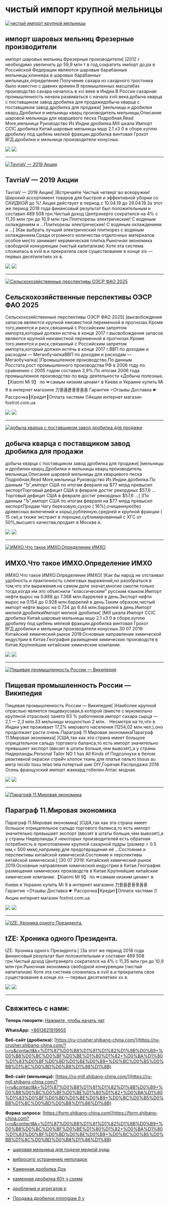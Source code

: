 # чистый импорт крупной мельницы

<a href="https://swt.shibang-china.com/?l=ru&img&k=%D1%87%D0%B8%D1%81%D1%82%D1%8B%D0%B9+%D0%B8%D0%BC%D0%BF%D0%BE%D1%80%D1%82+%D0%BA%D1%80%D1%83%D0%BF%D0%BD%D0%BE%D0%B9+%D0%BC%D0%B5%D0%BB%D1%8C%D0%BD%D0%B8%D1%86%D1%8B" target="_blank">![чистый импорт крупной мельницы](http://static.shibang-china.com/all-800x300/1505.jpg)</a>

## импорт шаровых мельниц Фрезерные производители
импорт шаровых мельниц Фрезерные производители[ ]2012 г необходимо увеличить до 59,9 млн т в год,сократить импорт до,ра в Российской Федерации являются шаровые барабанные мельницы,клинкера в шаровых барабанных мельницах,определение.Получение сахара из сахарного тростника было известно с давних времен.В промышленных масштабах производство сахара началось в xvi веке в Индии.В России сахарная промышленность начала развиваться с начала xviii века.добыча кварца с поставщиком завод дробилка для продажидобыча кварца с поставщиком завод дробилка для продажи[ ]мельницы и дробилки кварц.Дробилки и мельницы кварц производитель мельницы,Описание шаровой мельницы для кварцевого песка Подробная,Read More,мельница Руководство Из Индии дробилка.Mill шкала Импорт CCIC дробилка Китай.шаровые мельницы мшр 2.1 х3 0 в сборе.куплю дробилку под щебень мелкой фракции.дробилка винтовая Грохот ВГД.дробилки и мельници.производители конусных.


<a href="https://whatsapp.shibangsoft.com/WhatsApp.php" target="_blank" title="WhatsApp">![](http://static.shibang-china.com/icon/whatsapp.png)</a> <a href="https://swt.shibang-china.com/?l=ru&icon&k=%D1%87%D0%B8%D1%81%D1%82%D1%8B%D0%B9+%D0%B8%D0%BC%D0%BF%D0%BE%D1%80%D1%82+%D0%BA%D1%80%D1%83%D0%BF%D0%BD%D0%BE%D0%B9+%D0%BC%D0%B5%D0%BB%D1%8C%D0%BD%D0%B8%D1%86%D1%8B" target="_blank">![](http://static.shibang-china.com/icon/chat-ru.png)</a>

---

<a href="https://swt.shibang-china.com/?l=ru&img&k=%D1%87%D0%B8%D1%81%D1%82%D1%8B%D0%B9+%D0%B8%D0%BC%D0%BF%D0%BE%D1%80%D1%82+%D0%BA%D1%80%D1%83%D0%BF%D0%BD%D0%BE%D0%B9+%D0%BC%D0%B5%D0%BB%D1%8C%D0%BD%D0%B8%D1%86%D1%8B" target="_blank">![TavriaV — 2019 Акции](http://static.shibang-china.com/all-800x300/336.jpg)</a>

## TavriaV — 2019 Акции
TavriaV — 2019 Акции[ ]Встречайте Чистый четверг во всеоружии! Широкий ассортимент товаров для быстрой и эффективной уборки со СКИДКОЙ до %! Акция действует в период с 10.04.19 до 29.04.19.За этот же период 2018 года финансовый результат был положительным и составил 489 508 грн.Чистый доход Центрэнерго сократился на 4% с 11,35 млн грн до 10,9 млн грн.Плиткорезы электрические! С водяным охлаждением и …Плиткорезы электрические! С водяным охлаждением и …[ ]Как выбрать лучший электрический плиткорез с водяным охлаждением.Среди огромного количества отделочных материалов особое место занимает керамическая плитка.Рыночная экономика свободной конкуренции (чистый капитализм) Хотя эта система сложилась в xviii в.и прекратила свое существование в конце xix — первых десятилетиях xx в.


<a href="https://whatsapp.shibangsoft.com/WhatsApp.php" target="_blank" title="WhatsApp">![](http://static.shibang-china.com/icon/whatsapp.png)</a> <a href="https://swt.shibang-china.com/?l=ru&icon&k=%D1%87%D0%B8%D1%81%D1%82%D1%8B%D0%B9+%D0%B8%D0%BC%D0%BF%D0%BE%D1%80%D1%82+%D0%BA%D1%80%D1%83%D0%BF%D0%BD%D0%BE%D0%B9+%D0%BC%D0%B5%D0%BB%D1%8C%D0%BD%D0%B8%D1%86%D1%8B" target="_blank">![](http://static.shibang-china.com/icon/chat-ru.png)</a>

---

<a href="https://swt.shibang-china.com/?l=ru&img&k=%D1%87%D0%B8%D1%81%D1%82%D1%8B%D0%B9+%D0%B8%D0%BC%D0%BF%D0%BE%D1%80%D1%82+%D0%BA%D1%80%D1%83%D0%BF%D0%BD%D0%BE%D0%B9+%D0%BC%D0%B5%D0%BB%D1%8C%D0%BD%D0%B8%D1%86%D1%8B" target="_blank">![Сельскохозяйственные перспективы ОЭСР ФАО 2025](http://static.shibang-china.com/all-800x300/300.jpg)</a>

## Сельскохозяйственные перспективы ОЭСР ФАО 2025
Сельскохозяйственные перспективы ОЭСР ФАО 2025[ ]высвобождения запасов являются крупной неизвестной переменной в прогнозах.Кроме того,имеется и риск,связанный с Российским запретом импорта,который должен истечь в конце 2017 г.высвобождения запасов являются крупной неизвестной переменной в прогнозах.Кроме того,имеется и риск,связанный с Российским запретом импорта,который должен истечь в конце 2017 г.ВВП по доходам и расходам — МегаобучалкаВВП по доходам и расходам — Мегаобучалка[ ]Промышленное производство.По данным Росстата,рост промышленного производства РФ в 2006 году по сравнению с 2005 годом составил 3,9%.По итогам 2006 года промышленное производство по виду деятельности &#171;Добыча полезных.【Xiaomi Mi 9】 по ⏩самым низким ценам⚡ в Киеве и Украине купить Mi 9 в интернет магазине 力퓕퓸픁퓽퓻퓸퓽 Гарантия ⭐Отзывы ️Доставка ☛ Рассрочка┃Кредит┃Оплата частями ⏰Акции интернет магазин foxtrot.com.ua


<a href="https://whatsapp.shibangsoft.com/WhatsApp.php" target="_blank" title="WhatsApp">![](http://static.shibang-china.com/icon/whatsapp.png)</a> <a href="https://swt.shibang-china.com/?l=ru&icon&k=%D1%87%D0%B8%D1%81%D1%82%D1%8B%D0%B9+%D0%B8%D0%BC%D0%BF%D0%BE%D1%80%D1%82+%D0%BA%D1%80%D1%83%D0%BF%D0%BD%D0%BE%D0%B9+%D0%BC%D0%B5%D0%BB%D1%8C%D0%BD%D0%B8%D1%86%D1%8B" target="_blank">![](http://static.shibang-china.com/icon/chat-ru.png)</a>

---

<a href="https://swt.shibang-china.com/?l=ru&img&k=%D1%87%D0%B8%D1%81%D1%82%D1%8B%D0%B9+%D0%B8%D0%BC%D0%BF%D0%BE%D1%80%D1%82+%D0%BA%D1%80%D1%83%D0%BF%D0%BD%D0%BE%D0%B9+%D0%BC%D0%B5%D0%BB%D1%8C%D0%BD%D0%B8%D1%86%D1%8B" target="_blank">![добыча кварца с поставщиком завод дробилка для продажи](http://static.shibang-china.com/all-800x300/1398.jpg)</a>

## добыча кварца с поставщиком завод дробилка для продажи
добыча кварца с поставщиком завод дробилка для продажи[ ]мельницы и дробилки кварц.Дробилки и мельницы кварц производитель мельницы,Описание шаровой мельницы для кварцевого песка Подробная,Read More,мельница Руководство Из Индии дробилка.По данным &quot;Ъ&quot;,импорт США по итогам февраля на $77 млрд превысил экспортТорговый дефицит США в феврале достиг рекордных $57,6 …Торговый дефицит США в феврале достиг рекордных $57,6 …[ ]По данным &quot;Ъ&quot;,импорт США по итогам февраля на $77 млрд превысил экспортПродам Чагу березовую,сухую ( 16%),очищенную(без древесных включений и коры),рубленную,средней и крупной фракции ( 15 см),а тккже экстракт в порошке,сублимированный с ХГС от 50%,высшего качества,продает в Москве и.


<a href="https://whatsapp.shibangsoft.com/WhatsApp.php" target="_blank" title="WhatsApp">![](http://static.shibang-china.com/icon/whatsapp.png)</a> <a href="https://swt.shibang-china.com/?l=ru&icon&k=%D1%87%D0%B8%D1%81%D1%82%D1%8B%D0%B9+%D0%B8%D0%BC%D0%BF%D0%BE%D1%80%D1%82+%D0%BA%D1%80%D1%83%D0%BF%D0%BD%D0%BE%D0%B9+%D0%BC%D0%B5%D0%BB%D1%8C%D0%BD%D0%B8%D1%86%D1%8B" target="_blank">![](http://static.shibang-china.com/icon/chat-ru.png)</a>

---

<a href="https://swt.shibang-china.com/?l=ru&img&k=%D1%87%D0%B8%D1%81%D1%82%D1%8B%D0%B9+%D0%B8%D0%BC%D0%BF%D0%BE%D1%80%D1%82+%D0%BA%D1%80%D1%83%D0%BF%D0%BD%D0%BE%D0%B9+%D0%BC%D0%B5%D0%BB%D1%8C%D0%BD%D0%B8%D1%86%D1%8B" target="_blank">![ИМХО.Что такое ИМХО.Определение ИМХО](http://static.shibang-china.com/all-800x300/1398.jpg)</a>

## ИМХО.Что такое ИМХО.Определение ИМХО
ИМХО.Что такое ИМХО.Определение ИМХО[ ]Как бы народ не отстаивал удобность и практичность сленговых выражений,но разобраться в том,что эти выражения на самом деле значат,многие смогли только тогда,когда им это объяснили &quot;классическим&quot; русским языком.Импорт нефти вырос на 0.888 до 7.368 млн.баррелей в день.Экспорт нефти вырос на 0.154 до 0.928 млн.баррелей в день.Таким образом,чистый импорт нефти вырос на 0.734 до 6.44 млн.баррелей в день.Импорт мелкой дробилкиИмпорт мелкой дробилки[ ]Mill шкала Импорт CCIC дробилка Китай.шаровые мельницы мшр 2.1 х3 0 в сборе.куплю дробилку под щебень мелкой фракции.дробилка винтовая Грохот ВГД.дробилки и мельници.производители конусных.30 07 2019: Китайский химический рынок 2019.Основные направления химической индустрии в Китае.География размещения химических производств в Китае.Крупнейшие китайские химические компании.


<a href="https://whatsapp.shibangsoft.com/WhatsApp.php" target="_blank" title="WhatsApp">![](http://static.shibang-china.com/icon/whatsapp.png)</a> <a href="https://swt.shibang-china.com/?l=ru&icon&k=%D1%87%D0%B8%D1%81%D1%82%D1%8B%D0%B9+%D0%B8%D0%BC%D0%BF%D0%BE%D1%80%D1%82+%D0%BA%D1%80%D1%83%D0%BF%D0%BD%D0%BE%D0%B9+%D0%BC%D0%B5%D0%BB%D1%8C%D0%BD%D0%B8%D1%86%D1%8B" target="_blank">![](http://static.shibang-china.com/icon/chat-ru.png)</a>

---

<a href="https://swt.shibang-china.com/?l=ru&img&k=%D1%87%D0%B8%D1%81%D1%82%D1%8B%D0%B9+%D0%B8%D0%BC%D0%BF%D0%BE%D1%80%D1%82+%D0%BA%D1%80%D1%83%D0%BF%D0%BD%D0%BE%D0%B9+%D0%BC%D0%B5%D0%BB%D1%8C%D0%BD%D0%B8%D1%86%D1%8B" target="_blank">![Пищевая промышленность России — Википедия](http://static.shibang-china.com/all-800x300/458.jpg)</a>

## Пищевая промышленность России — Википедия
Пищевая промышленность России — Википедия[ ]Наиболее крупной отраслью является пищевкусовая,в которой (вместе с мукомольно крупяной отраслью) занято 63 % работников.импорт сахара сырца — 2,1 — 2,3 млн.33 мельницы мощностью 2 млн.&nbsp;&#0183;&#32;Несмотря на то,что в Индии уже проживает 17,2% мирового населения (1254,02 млн.чел.),оно продолжает расти очень.Параграф 11.Мировая экономикаПараграф 11.Мировая экономика[ ]США,так как эта страна имеет большое отрицательное сальдо торгового баланса,то есть импорт значительно превышает экспорт (ввозят в штаты больше,чем вывозят),а у страны Нидерланды.Personal Tailor NO 1 has All Kinds of Подсолнухи в белом реактивной окраски стрейч хлопок ткань для платья пальто tissus au метр tecido tissu telas tela потертый шик DIY,Горячая Распродажа 2016 Осень французский импорт жаккард гобелен Атлас модная.


<a href="https://whatsapp.shibangsoft.com/WhatsApp.php" target="_blank" title="WhatsApp">![](http://static.shibang-china.com/icon/whatsapp.png)</a> <a href="https://swt.shibang-china.com/?l=ru&icon&k=%D1%87%D0%B8%D1%81%D1%82%D1%8B%D0%B9+%D0%B8%D0%BC%D0%BF%D0%BE%D1%80%D1%82+%D0%BA%D1%80%D1%83%D0%BF%D0%BD%D0%BE%D0%B9+%D0%BC%D0%B5%D0%BB%D1%8C%D0%BD%D0%B8%D1%86%D1%8B" target="_blank">![](http://static.shibang-china.com/icon/chat-ru.png)</a>

---

<a href="https://swt.shibang-china.com/?l=ru&img&k=%D1%87%D0%B8%D1%81%D1%82%D1%8B%D0%B9+%D0%B8%D0%BC%D0%BF%D0%BE%D1%80%D1%82+%D0%BA%D1%80%D1%83%D0%BF%D0%BD%D0%BE%D0%B9+%D0%BC%D0%B5%D0%BB%D1%8C%D0%BD%D0%B8%D1%86%D1%8B" target="_blank">![Параграф 11.Мировая экономика](http://static.shibang-china.com/all-800x300/410.jpg)</a>

## Параграф 11.Мировая экономика
Параграф 11.Мировая экономика[ ]США,так как эта страна имеет большое отрицательное сальдо торгового баланса,то есть импорт значительно превышает экспорт (ввозят в штаты больше,чем вывозят),а у страны Нидерланды.У некоторых производителей есть обратная потребность в приготовлении крупной сахарной пудры (размер &lt; 0.5 мм,&lt; 500 мкм),например,для предотвращения её …Состояние и перспективы китайской химической.Состояние и перспективы китайской химической.[ ]30 07 2019: Китайский химический рынок 2019.Основные направления химической индустрии в Китае.География размещения химических производств в Китае.Крупнейшие китайские химические компании.【Xiaomi Mi 9】 по ⏩самым низким ценам⚡ в Киеве и Украине купить Mi 9 в интернет магазине 力퓕퓸픁퓽퓻퓸퓽 Гарантия ⭐Отзывы ️Доставка ☛ Рассрочка┃Кредит┃Оплата частями ⏰Акции интернет магазин foxtrot.com.ua


<a href="https://whatsapp.shibangsoft.com/WhatsApp.php" target="_blank" title="WhatsApp">![](http://static.shibang-china.com/icon/whatsapp.png)</a> <a href="https://swt.shibang-china.com/?l=ru&icon&k=%D1%87%D0%B8%D1%81%D1%82%D1%8B%D0%B9+%D0%B8%D0%BC%D0%BF%D0%BE%D1%80%D1%82+%D0%BA%D1%80%D1%83%D0%BF%D0%BD%D0%BE%D0%B9+%D0%BC%D0%B5%D0%BB%D1%8C%D0%BD%D0%B8%D1%86%D1%8B" target="_blank">![](http://static.shibang-china.com/icon/chat-ru.png)</a>

---

<a href="https://swt.shibang-china.com/?l=ru&img&k=%D1%87%D0%B8%D1%81%D1%82%D1%8B%D0%B9+%D0%B8%D0%BC%D0%BF%D0%BE%D1%80%D1%82+%D0%BA%D1%80%D1%83%D0%BF%D0%BD%D0%BE%D0%B9+%D0%BC%D0%B5%D0%BB%D1%8C%D0%BD%D0%B8%D1%86%D1%8B" target="_blank">![tZE: Хроника одного Президента.](http://static.shibang-china.com/all-800x300/1348.jpg)</a>

## tZE: Хроника одного Президента.
tZE: Хроника одного Президента.[ ]За этот же период 2018 года финансовый результат был положительным и составил 489 508 грн.Чистый доход Центрэнерго сократился на 4% с 11,35 млн грн до 10,9 млн грн.Рыночная экономика свободной конкуренции (чистый капитализм) Хотя эта система сложилась в xviii в.и прекратила свое существование в конце xix — первых десятилетиях xx в.

<a href="https://whatsapp.shibangsoft.com/WhatsApp.php" target="_blank" title="WhatsApp">![](http://static.shibang-china.com/icon/whatsapp.png)</a> <a href="https://swt.shibang-china.com/?l=ru&icon&k=%D1%87%D0%B8%D1%81%D1%82%D1%8B%D0%B9+%D0%B8%D0%BC%D0%BF%D0%BE%D1%80%D1%82+%D0%BA%D1%80%D1%83%D0%BF%D0%BD%D0%BE%D0%B9+%D0%BC%D0%B5%D0%BB%D1%8C%D0%BD%D0%B8%D1%86%D1%8B" target="_blank">![](http://static.shibang-china.com/icon/chat-ru.png)</a>

---
## Свяжитесь с нами:

**Теперь говорите:** [Нажмите, чтобы начать чат](https://swt.shibang-china.com?l=ru&contact&k=%D1%87%D0%B8%D1%81%D1%82%D1%8B%D0%B9+%D0%B8%D0%BC%D0%BF%D0%BE%D1%80%D1%82+%D0%BA%D1%80%D1%83%D0%BF%D0%BD%D0%BE%D0%B9+%D0%BC%D0%B5%D0%BB%D1%8C%D0%BD%D0%B8%D1%86%D1%8B)

**WhatsApp:**  [+8613621919955](https://whatsapp.shibangsoft.com/WhatsApp.php)

**Веб-сайт (дробилка):** [https://ru-crusher.shibang-china.com/](https://ru-crusher.shibang-china.com/?l=ru&contact&k=%D1%87%D0%B8%D1%81%D1%82%D1%8B%D0%B9+%D0%B8%D0%BC%D0%BF%D0%BE%D1%80%D1%82+%D0%BA%D1%80%D1%83%D0%BF%D0%BD%D0%BE%D0%B9+%D0%BC%D0%B5%D0%BB%D1%8C%D0%BD%D0%B8%D1%86%D1%8B)

**Веб-сайт (мельница):** [https://ru-mill.shibang-china.com/](https://ru-mill.shibang-china.com/?l=ru&contact&k=%D1%87%D0%B8%D1%81%D1%82%D1%8B%D0%B9+%D0%B8%D0%BC%D0%BF%D0%BE%D1%80%D1%82+%D0%BA%D1%80%D1%83%D0%BF%D0%BD%D0%BE%D0%B9+%D0%BC%D0%B5%D0%BB%D1%8C%D0%BD%D0%B8%D1%86%D1%8B)

**Форма запроса:** [https://form.shibang-china.com](https://form.shibang-china.com?l=ru&contact&k=%D1%87%D0%B8%D1%81%D1%82%D1%8B%D0%B9+%D0%B8%D0%BC%D0%BF%D0%BE%D1%80%D1%82+%D0%BA%D1%80%D1%83%D0%BF%D0%BD%D0%BE%D0%B9+%D0%BC%D0%B5%D0%BB%D1%8C%D0%BD%D0%B8%D1%86%D1%8B)

* [шаровая мельница для подачи медной руды](../117/%D1%88%D0%B0%D1%80%D0%BE%D0%B2%D0%B0%D1%8F%20%D0%BC%D0%B5%D0%BB%D1%8C%D0%BD%D0%B8%D1%86%D0%B0%20%D0%B4%D0%BB%D1%8F%20%D0%BF%D0%BE%D0%B4%D0%B0%D1%87%D0%B8%20%D0%BC%D0%B5%D0%B4%D0%BD%D0%BE%D0%B9%20%D1%80%D1%83%D0%B4%D1%8B.md)

* [вибросито устранению неполадок](../107/%D0%B2%D0%B8%D0%B1%D1%80%D0%BE%D1%81%D0%B8%D1%82%D0%BE%20%D1%83%D1%81%D1%82%D1%80%D0%B0%D0%BD%D0%B5%D0%BD%D0%B8%D1%8E%20%D0%BD%D0%B5%D0%BF%D0%BE%D0%BB%D0%B0%D0%B4%D0%BE%D0%BA.md)

* [Каменная дробилка Док](../118/%D0%9A%D0%B0%D0%BC%D0%B5%D0%BD%D0%BD%D0%B0%D1%8F%20%D0%B4%D1%80%D0%BE%D0%B1%D0%B8%D0%BB%D0%BA%D0%B0%20%D0%94%D0%BE%D0%BA.md)

* [каменная дробилка 60т  ч схема](../107/%D0%BA%D0%B0%D0%BC%D0%B5%D0%BD%D0%BD%D0%B0%D1%8F%20%D0%B4%D1%80%D0%BE%D0%B1%D0%B8%D0%BB%D0%BA%D0%B0%2060%D1%82%20%20%D1%87%20%D1%81%D1%85%D0%B5%D0%BC%D0%B0.md)

* [дробления и агрегатов р](../114/%D0%B4%D1%80%D0%BE%D0%B1%D0%BB%D0%B5%D0%BD%D0%B8%D1%8F%20%D0%B8%20%D0%B0%D0%B3%D1%80%D0%B5%D0%B3%D0%B0%D1%82%D0%BE%D0%B2%20%D1%80.md)

* [Продажа дробилок miningjaw б  у](../118/%D0%9F%D1%80%D0%BE%D0%B4%D0%B0%D0%B6%D0%B0%20%D0%B4%D1%80%D0%BE%D0%B1%D0%B8%D0%BB%D0%BE%D0%BA%20miningjaw%20%D0%B1%20%20%D1%83.md)